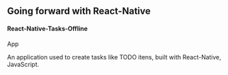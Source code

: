 ## Going forward with React-Native

#### React-Native-Tasks-Offline

App 

An application used to create tasks like TODO itens, built with React-Native, JavaScript.